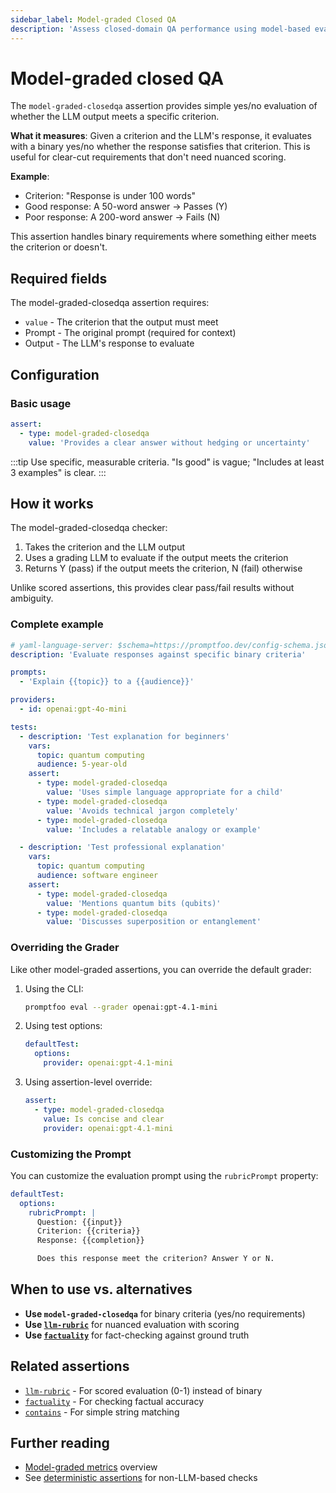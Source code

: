```yaml
---
sidebar_label: Model-graded Closed QA
description: 'Assess closed-domain QA performance using model-based evaluation for accuracy, completeness, and answer correctness'
---
```


# Model-graded closed QA

The `model-graded-closedqa` assertion provides simple yes/no evaluation of whether the LLM output meets a specific criterion.

**What it measures**: Given a criterion and the LLM's response, it evaluates with a binary yes/no whether the response satisfies that criterion. This is useful for clear-cut requirements that don't need nuanced scoring.

**Example**:

- Criterion: "Response is under 100 words"
- Good response: A 50-word answer → Passes (Y)
- Poor response: A 200-word answer → Fails (N)

This assertion handles binary requirements where something either meets the criterion or doesn't.

## Required fields

The model-graded-closedqa assertion requires:

- `value` - The criterion that the output must meet
- Prompt - The original prompt (required for context)
- Output - The LLM's response to evaluate

## Configuration

### Basic usage

```yaml
assert:
  - type: model-graded-closedqa
    value: 'Provides a clear answer without hedging or uncertainty'
```

:::tip
Use specific, measurable criteria. "Is good" is vague; "Includes at least 3 examples" is clear.
:::

## How it works

The model-graded-closedqa checker:

1. Takes the criterion and the LLM output
2. Uses a grading LLM to evaluate if the output meets the criterion
3. Returns Y (pass) if the output meets the criterion, N (fail) otherwise

Unlike scored assertions, this provides clear pass/fail results without ambiguity.

### Complete example

```yaml title="promptfooconfig.yaml"
# yaml-language-server: $schema=https://promptfoo.dev/config-schema.json
description: 'Evaluate responses against specific binary criteria'

prompts:
  - 'Explain {{topic}} to a {{audience}}'

providers:
  - id: openai:gpt-4o-mini

tests:
  - description: 'Test explanation for beginners'
    vars:
      topic: quantum computing
      audience: 5-year-old
    assert:
      - type: model-graded-closedqa
        value: 'Uses simple language appropriate for a child'
      - type: model-graded-closedqa
        value: 'Avoids technical jargon completely'
      - type: model-graded-closedqa
        value: 'Includes a relatable analogy or example'

  - description: 'Test professional explanation'
    vars:
      topic: quantum computing
      audience: software engineer
    assert:
      - type: model-graded-closedqa
        value: 'Mentions quantum bits (qubits)'
      - type: model-graded-closedqa
        value: 'Discusses superposition or entanglement'
```

### Overriding the Grader

Like other model-graded assertions, you can override the default grader:

1. Using the CLI:

   ```sh
   promptfoo eval --grader openai:gpt-4.1-mini
   ```

2. Using test options:

   ```yaml
   defaultTest:
     options:
       provider: openai:gpt-4.1-mini
   ```

3. Using assertion-level override:
   ```yaml
   assert:
     - type: model-graded-closedqa
       value: Is concise and clear
       provider: openai:gpt-4.1-mini
   ```

### Customizing the Prompt

You can customize the evaluation prompt using the `rubricPrompt` property:

```yaml
defaultTest:
  options:
    rubricPrompt: |
      Question: {{input}}
      Criterion: {{criteria}}
      Response: {{completion}}

      Does this response meet the criterion? Answer Y or N.
```

## When to use vs. alternatives

- **Use `model-graded-closedqa`** for binary criteria (yes/no requirements)
- **Use [`llm-rubric`](/docs/configuration/expected-outputs/model-graded/llm-rubric)** for nuanced evaluation with scoring
- **Use [`factuality`](/docs/configuration/expected-outputs/model-graded/factuality)** for fact-checking against ground truth

## Related assertions

- [`llm-rubric`](/docs/configuration/expected-outputs/model-graded/llm-rubric) - For scored evaluation (0-1) instead of binary
- [`factuality`](/docs/configuration/expected-outputs/model-graded/factuality) - For checking factual accuracy
- [`contains`](/docs/configuration/expected-outputs/deterministic#contains) - For simple string matching

## Further reading

- [Model-graded metrics](/docs/configuration/expected-outputs/model-graded) overview
- See [deterministic assertions](/docs/configuration/expected-outputs/deterministic) for non-LLM-based checks
